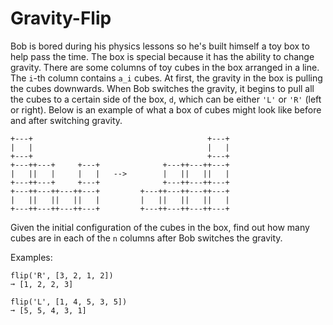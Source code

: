 # Gravity-Flip
Bob is bored during his physics lessons so he's built himself a toy box to help pass the time. The box is special because it has the ability to change gravity. There are some columns of toy cubes in the box arranged in a line. The `i`-th column contains `a_i` cubes. At first, the gravity in the box is pulling the cubes downwards. When Bob switches the gravity, it begins to pull all the cubes to a certain side of the box, `d`, which can be either `'L'` or `'R'` (left or right). Below is an example of what a box of cubes might look like before and after switching gravity.

```
+---+                                       +---+
|   |                                       |   |
+---+                                       +---+
+---++---+     +---+              +---++---++---+
|   ||   |     |   |   -->        |   ||   ||   |
+---++---+     +---+              +---++---++---+
+---++---++---++---+         +---++---++---++---+
|   ||   ||   ||   |         |   ||   ||   ||   |
+---++---++---++---+         +---++---++---++---+
```

Given the initial configuration of the cubes in the box, find out how many cubes are in each of the `n` columns after Bob switches the gravity.

Examples:

```
flip('R', [3, 2, 1, 2])
➞ [1, 2, 2, 3]
```

```
flip('L', [1, 4, 5, 3, 5])
➞ [5, 5, 4, 3, 1]
```

